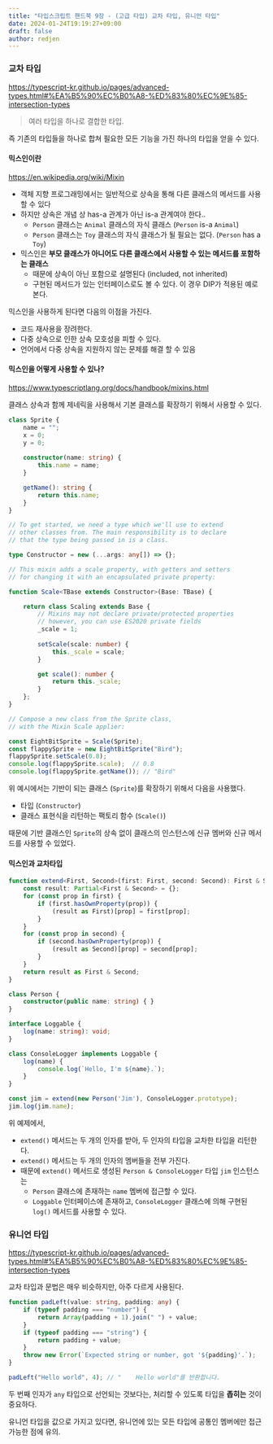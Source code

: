 ```yaml
---
title: "타입스크립트 핸드북 9장 - (고급 타입) 교차 타입, 유니언 타입"
date: 2024-01-24T19:19:27+09:00
draft: false
author: redjen
---
```


### 교차 타입

https://typescript-kr.github.io/pages/advanced-types.html#%EA%B5%90%EC%B0%A8-%ED%83%80%EC%9E%85-intersection-types


> 여러 타입을 하나로 결합한 타입.

즉 기존의 타입들을 하나로 합쳐 필요한 모든 기능을 가진 하나의 타입을 얻을 수 있다.

#### 믹스인이란

https://en.wikipedia.org/wiki/Mixin

- 객체 지향 프로그래밍에서는 일반적으로 상속을 통해 다른 클래스의 메서드를 사용할 수 있다
- 하지만 상속은 개념 상 has-a 관계가 아닌 is-a 관계여야 한다..
	- `Person` 클래스는 `Animal` 클래스의 자식 클래스 (`Person` is-a `Animal`)
	- `Person` 클래스는 `Toy` 클래스의 자식 클래스가 될 필요는 없다. (`Person` has a `Toy`)
- 믹스인은 **부모 클래스가 아니어도 다른 클래스에서 사용할 수 있는 메서드를 포함하는 클래스**
	- 때문에 상속이 아닌 포함으로 설명된다 (included, not inherited)
	- 구현된 메서드가 있는 인터페이스로도 볼 수 있다. 이 경우 DIP가 적용된 예로 본다.

믹스인을 사용하게 된다면 다음의 이점을 가진다.
- 코드 재사용을 장려한다.
- 다중 상속으로 인한 상속 모호성을 피할 수 있다.
- 언어에서 다중 상속을 지원하지 않는 문제를 해결 할 수 있음

#### 믹스인을 어떻게 사용할 수 있나?

https://www.typescriptlang.org/docs/handbook/mixins.html

클래스 상속과 함께 제네릭을 사용해서 기본 클래스를 확장하기 위해서 사용할 수 있다.

```ts
class Sprite {
	name = "";
	x = 0;
	y = 0;
	
	constructor(name: string) {
		this.name = name;
	}

	getName(): string {
		return this.name;
	}
}
```

```ts
// To get started, we need a type which we'll use to extend
// other classes from. The main responsibility is to declare
// that the type being passed in is a class.

type Constructor = new (...args: any[]) => {};

// This mixin adds a scale property, with getters and setters
// for changing it with an encapsulated private property:

function Scale<TBase extends Constructor>(Base: TBase) {

	return class Scaling extends Base {
		// Mixins may not declare private/protected properties
		// however, you can use ES2020 private fields
		_scale = 1;
		
		setScale(scale: number) {
			this._scale = scale;
		}

		get scale(): number {
			return this._scale;
		}
	};
}

// Compose a new class from the Sprite class,
// with the Mixin Scale applier:

const EightBitSprite = Scale(Sprite);
const flappySprite = new EightBitSprite("Bird");
flappySprite.setScale(0.8);
console.log(flappySprite.scale);  // 0.8
console.log(flappySprite.getName()); // "Bird"
```

위 예시에서는 기반이 되는 클래스 (`Sprite`)를 확장하기 위해서 다음을 사용했다.
- 타입 (`Constructor`)
- 클래스 표현식을 리턴하는 팩토리 함수 (`Scale()`)

때문에 기반 클래스인 `Sprite`의 상속 없이 클래스의 인스턴스에 신규 멤버와 신규 메서드를 사용할 수 있었다.

#### 믹스인과 교차타입

```ts
function extend<First, Second>(first: First, second: Second): First & Second {
    const result: Partial<First & Second> = {};
    for (const prop in first) {
        if (first.hasOwnProperty(prop)) {
            (result as First)[prop] = first[prop];
        }
    }
    for (const prop in second) {
        if (second.hasOwnProperty(prop)) {
            (result as Second)[prop] = second[prop];
        }
    }
    return result as First & Second;
}

class Person {
    constructor(public name: string) { }
}

interface Loggable {
    log(name: string): void;
}

class ConsoleLogger implements Loggable {
    log(name) {
        console.log(`Hello, I'm ${name}.`);
    }
}

const jim = extend(new Person('Jim'), ConsoleLogger.prototype);
jim.log(jim.name);
```

위 예제에서,
- `extend()` 메서드는 두 개의 인자를 받아, 두 인자의 타입을 교차한 타입을 리턴한다.
- `extend()` 메서드는 두 개의 인자의 멤버들을 전부 가진다. 
- 때문에 `extend()` 메서드로 생성된 `Person & ConsoleLogger` 타입 `jim` 인스턴스는
	- `Person`  클래스에 존재하는 `name` 멤버에 접근할 수 있다.
	- `Loggable` 인터페이스에 존재하고, `ConsoleLogger` 클래스에 의해 구현된 `log()` 메서드를 사용할 수 있다.

### 유니언 타입

https://typescript-kr.github.io/pages/advanced-types.html#%EA%B5%90%EC%B0%A8-%ED%83%80%EC%9E%85-intersection-types

교차 타입과 문법은 매우 비슷하지만, 아주 다르게 사용된다.

```ts
function padLeft(value: string, padding: any) {
    if (typeof padding === "number") {
        return Array(padding + 1).join(" ") + value;
    }
    if (typeof padding === "string") {
        return padding + value;
    }
    throw new Error(`Expected string or number, got '${padding}'.`);
}

padLeft("Hello world", 4); // "    Hello world"를 반환합니다.
```

두 번째 인자가 `any` 타입으로 선언되는 것보다는, 처리할 수 있도록 타입을 **좁히는** 것이 중요하다.

유니언 타입을 값으로 가지고 있다면, 유니언에 있는 모든 타입에 공통인 멤버에만 접근 가능한 점에 유의.